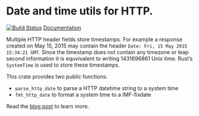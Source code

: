 # Date and time utils for HTTP.

[![Build Status](https://travis-ci.org/pyfisch/httpdate.svg?branch=master)](https://travis-ci.org/pyfisch/httpdate)
[Documentation](https://pyfisch.github.io/httpdate/httpdate/index.html)

Multiple HTTP header fields store timestamps.
For example a response created on May 15, 2015 may contain the header
`Date: Fri, 15 May 2015 15:34:21 GMT`. Since the timestamp does not
contain any timezone or leap second information it is equvivalent to
writing 1431696861 Unix time. Rust’s `SystemTime` is used to store
these timestamps.

This crate provides two public functions:

* `parse_http_date` to parse a HTTP datetime string to a system time
* `fmt_http_date` to format a system time to a IMF-fixdate

Read the [blog post](https://pyfisch.org/blog/http-datetime-handling/) to learn
more.
